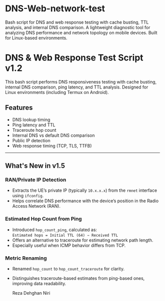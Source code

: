 # DNS-Web-network-test
Bash script for DNS and web response testing with cache busting, TTL analysis, and internal DNS comparison. A lightweight diagnostic tool for analyzing DNS performance and network topology on mobile devices. Built for Linux-based environments.

# DNS & Web Response Test Script v1.2

This bash script performs DNS responsiveness testing with cache busting, internal DNS comparison, ping latency, and TTL analysis. Designed for Linux environments (including Termux on Android).

## Features
- DNS lookup timing
- Ping latency and TTL
- Traceroute hop count
- Internal DNS vs default DNS comparison
- Public IP detection
- Web response timing (TCP, TLS, TTFB)

 ---
 
## What's New in v1.5

### RAN/Private IP Detection
- Extracts the UE’s private IP (typically `10.x.x.x`) from the `rmnet` interface using `ifconfig`.
- Helps correlate DNS performance with the device’s position in the Radio Access Network (RAN).

### Estimated Hop Count from Ping
- Introduced `hop_count_ping`, calculated as:  
  `Estimated hops = Initial TTL (64) − Received TTL`
- Offers an alternative to traceroute for estimating network path length.
- Especially useful when ICMP behavior differs from TCP.

### Metric Renaming
- Renamed `hop_count` to `hop_count_traceroute` for clarity.
- Distinguishes traceroute-based estimates from ping-based ones, improving data readability.

  Reza Dehghan Niri
